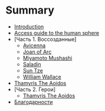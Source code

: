 # Summary

* [Introduction](README.md)
* [Access guide to the human sphere](access-guide-to-the-human-sphere.md)
* [Часть 1. Воссозданные]
   * [Avicenna](avicenna.md)
   * [Joan of Arc](joan_of_arc.md)
   * [Miyamoto Mushashi](miyamoto_musashi.md)
   * [Saladin](saladin.md)
   * [Sun Tze](sun_tze.md)
   * [William Wallace](william_wallace.md)
* [Thamyris The Aoidos](part2/thamyris_the_aoidos.md)
* [Часть 2. Герои]
   * [Thamyris The Aoidos](part2/thamyris_the_aoidos.md)
* [Благодарности](AUTHORS.md)

